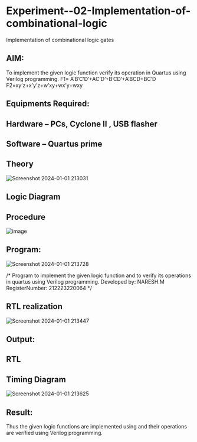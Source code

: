 # Experiment--02-Implementation-of-combinational-logic
Implementation of combinational logic gates
 
## AIM:
To implement the given logic function verify its operation in Quartus using Verilog programming.
 F1= A’B’C’D’+AC’D’+B’CD’+A’BCD+BC’D
F2=xy’z+x’y’z+w’xy+wx’y+wxy
 
 
 
## Equipments Required:
## Hardware – PCs, Cyclone II , USB flasher
## Software – Quartus prime


## Theory
![Screenshot 2024-01-01 213031](https://github.com/NARESHDC/Experiment--02-Implementation-of-combinational-logic-/assets/149348388/fd0ff96f-1efc-498a-9001-0bd9ff651777)

 

## Logic Diagram

## Procedure
![image](https://github.com/NARESHDC/Experiment--02-Implementation-of-combinational-logic-/assets/149348388/70b404fd-cb0d-4200-b22f-9cb28c7b3d59)

## Program:
![Screenshot 2024-01-01 213728](https://github.com/NARESHDC/Experiment--02-Implementation-of-combinational-logic-/assets/149348388/7b073832-ce1e-4f25-b2c9-33b45f04294e)

/*
Program to implement the given logic function and to verify its operations in quartus using Verilog programming.
Developed by: NARESH.M
RegisterNumber:  212223220064
*/
## RTL realization
![Screenshot 2024-01-01 213447](https://github.com/NARESHDC/Experiment--02-Implementation-of-combinational-logic-/assets/149348388/b217a1af-3422-4356-ab3d-d5d1e481f5b2)
## Output:
## RTL


## Timing Diagram
![Screenshot 2024-01-01 213625](https://github.com/NARESHDC/Experiment--02-Implementation-of-combinational-logic-/assets/149348388/92ebc709-50ee-4dbf-96da-b1bb9be980a5)


## Result:
Thus the given logic functions are implemented using  and their operations are verified using Verilog programming.
